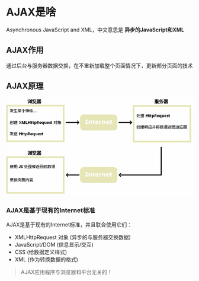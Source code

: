 # AJAX是啥

 Asynchronous JavaScript and XML，中文意思是 **异步的JavaScript和XML**

## AJAX作用

 通过后台与服务器数据交换，在不重新加载整个页面情况下，更新部分页面的技术

## AJAX原理

![AJAX工作原理](AJAX工作原理.png)

### AJAX是基于现有的Internet标准

AJAX是基于现有的Internet标准，并且联合使用它们：

* XMLHttpRequest 对象 (异步的与服务器交换数据)
* JavaScript/DOM (信息显示/交互)
* CSS (给数据定义样式)
* XML (作为转换数据的格式)

>AJAX应用程序与浏览器和平台无关的！
